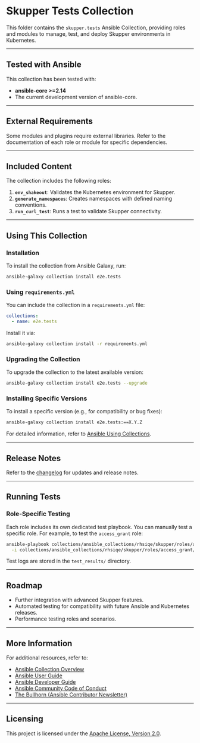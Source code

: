 # Skupper Tests Collection

This folder contains the `skupper.tests` Ansible Collection, providing roles and modules to manage, test, and deploy Skupper environments in Kubernetes.

---

## Tested with Ansible

This collection has been tested with:
- **ansible-core >=2.14** 
- The current development version of ansible-core.

---

## External Requirements

Some modules and plugins require external libraries. Refer to the documentation of each role or module for specific dependencies.

---

## Included Content

The collection includes the following roles:

1. **`env_shakeout`**: Validates the Kubernetes environment for Skupper.
2. **`generate_namespaces`**: Creates namespaces with defined naming conventions.
3. **`run_curl_test`**: Runs a test to validate Skupper connectivity.

---

## Using This Collection

### Installation

To install the collection from Ansible Galaxy, run:

```bash
ansible-galaxy collection install e2e.tests
```

### Using `requirements.yml`

You can include the collection in a `requirements.yml` file:

```yaml
collections:
  - name: e2e.tests
```

Install it via:

```bash
ansible-galaxy collection install -r requirements.yml
```

### Upgrading the Collection

To upgrade the collection to the latest available version:

```bash
ansible-galaxy collection install e2e.tests --upgrade
```

### Installing Specific Versions

To install a specific version (e.g., for compatibility or bug fixes):

```bash
ansible-galaxy collection install e2e.tests:==X.Y.Z
```

For detailed information, refer to [Ansible Using Collections](https://docs.ansible.com/ansible/latest/user_guide/collections_using.html).

---

## Release Notes

Refer to the [changelog](https://github.com/ansible-collections/REPONAMEHERE/tree/main/CHANGELOG.rst) for updates and release notes.

---

## Running Tests

### Role-Specific Testing

Each role includes its own dedicated test playbook. You can manually test a specific role. For example, to test the `access_grant` role:

```bash
ansible-playbook collections/ansible_collections/rhsiqe/skupper/roles/access_grant/tests/test_playbook.yml \
  -i collections/ansible_collections/rhsiqe/skupper/roles/access_grant/tests/inventory/hosts.yml
```

Test logs are stored in the `test_results/` directory.

---

## Roadmap

- Further integration with advanced Skupper features.
- Automated testing for compatibility with future Ansible and Kubernetes releases.
- Performance testing roles and scenarios.

---

## More Information

For additional resources, refer to:
- [Ansible Collection Overview](https://github.com/ansible-collections/overview)
- [Ansible User Guide](https://docs.ansible.com/ansible/latest/user_guide/index.html)
- [Ansible Developer Guide](https://docs.ansible.com/ansible/latest/dev_guide/index.html)
- [Ansible Community Code of Conduct](https://docs.ansible.com/ansible/latest/community/code_of_conduct.html)
- [The Bullhorn (Ansible Contributor Newsletter)](https://docs.ansible.com/ansible/latest/community/communication.html#the-bullhorn)

---

## Licensing

This project is licensed under the [Apache License, Version 2.0](https://www.apache.org/licenses/LICENSE-2.0).
